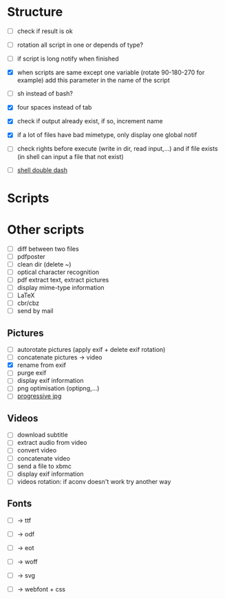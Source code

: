 # Structure
- [ ] check if result is ok
- [ ] rotation all script in one or depends of type?
- [ ] if script is long notify when finished
- [x] when scripts are same except one variable (rotate 90-180-270 for example) add this parameter in the name of the script
- [ ] sh instead of bash?
- [x] four spaces instead of tab
- [x] check if output already exist, if so, increment name
- [x] if a lot of files have bad mimetype, only display one global notif
- [ ] check rights before execute (write in dir, read input,…) and if file exists (in shell can input a file that not exist)
- [ ] [shell double dash](http://linuxfr.org/users/yekcim/journaux/mes-nautilus-scripts#comment-1585344)


# Scripts

# Other scripts
- [ ] diff between two files
- [ ] pdfposter
- [ ] clean dir (delete ~)
- [ ] optical character recognition
- [ ] pdf extract text, extract pictures
- [ ] display mime-type information
- [ ] LaTeX
- [ ] cbr/cbz
- [ ] send by mail

## Pictures
- [ ] autorotate pictures (apply exif + delete exif rotation)
- [ ] concatenate pictures → video
- [x] rename from exif
- [ ] purge exif
- [ ] display exif information
- [ ] png optimisation (optipng,…)
- [ ] [progressive jpg](https://coderwall.com/p/ryzmaa/use-imagemagick-to-create-optimised-and-progressive-jpgs)

## Videos
- [ ] download subtitle
- [ ] extract audio from video
- [ ] convert video
- [ ] concatenate video
- [ ] send a file to xbmc
- [ ] display exif information
- [ ] videos rotation: if aconv doesn't work try another way

## Fonts
- [ ] → ttf
- [ ] → odf
- [ ] → eot
- [ ] → woff
- [ ] → svg
- [ ] → webfont + css

